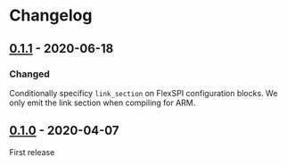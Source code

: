 # Changelog

## [0.1.1] - 2020-06-18

### Changed

Conditionally specificy `link_section` on FlexSPI configuration blocks. We only emit the link section when compiling for ARM.

## [0.1.0] - 2020-04-07

First release

[0.1.1]: https://github.com/imxrt-rs/imxrt-boot-gen/compare/v0.1.0...HEAD
[0.1.0]: https://github.com/imxrt-rs/imxrt-boot-gen/releases/tag/v0.1.0